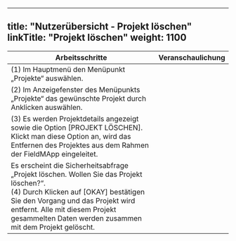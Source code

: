 
---
title: "Nutzerübersicht - Projekt löschen"
linkTitle: "Projekt löschen"
weight: 1100
---

| Arbeitsschritte | Veranschaulichung |
| ------ | :-----: |
| (1) Im Hauptmenü den Menüpunkt „Projekte“ auswählen. |  |
| (2) Im Anzeigefenster des Menüpunkts „Projekte“ das gewünschte Projekt durch Anklicken auswählen. |  |
| (3) Es werden Projektdetails angezeigt sowie die Option [PROJEKT LÖSCHEN]. Klickt man diese Option an, wird das Entfernen des Projektes aus dem Rahmen der FieldMApp eingeleitet. |  |
| Es erscheint die Sicherheitsabfrage „Projekt löschen. Wollen Sie das Projekt löschen?“. <br> (4) Durch Klicken auf [OKAY] bestätigen Sie den Vorgang und das Projekt wird entfernt. Alle mit diesem Projekt gesammelten Daten werden zusammen mit dem Projekt gelöscht.  |  |